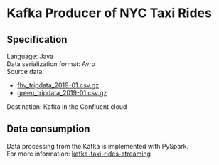 # Kafka Producer of NYC Taxi Rides

## Specification

Language: Java
<br>Data serialization format: Avro
<br>Source data:
- [fhv_tripdata_2019-01.csv.gz](https://github.com/DataTalksClub/nyc-tlc-data/releases/tag/fhv)
- [green_tripdata_2019-01.csv.gz](https://github.com/DataTalksClub/nyc-tlc-data/releases/tag/green)

Destination: Kafka in the Confluent cloud

## Data consumption

Data processing from the Kafka is implemented with PySpark. 
<br>For more information: [kafka-taxi-rides-streaming](https://github.com/iurii-chernigin/kafka-taxi-rides-streaming) 
